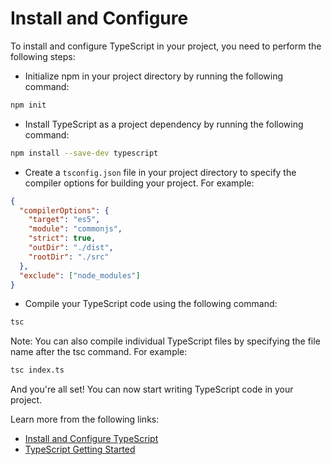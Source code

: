 # Install and Configure

To install and configure TypeScript in your project, you need to perform the following steps:

- Initialize npm in your project directory by running the following command:

```bash
npm init
```

- Install TypeScript as a project dependency by running the following command:

```bash
npm install --save-dev typescript
```

- Create a `tsconfig.json` file in your project directory to specify the compiler options for building your project. For example:

```json
{
  "compilerOptions": {
    "target": "es5",
    "module": "commonjs",
    "strict": true,
    "outDir": "./dist",
    "rootDir": "./src"
  },
  "exclude": ["node_modules"]
}
```

- Compile your TypeScript code using the following command:

```bash
tsc
```

Note: You can also compile individual TypeScript files by specifying the file name after the tsc command. For example:

```bash
tsc index.ts
```

And you're all set! You can now start writing TypeScript code in your project.

Learn more from the following links:

- [Install and Configure TypeScript](https://www.typescriptlang.org/download)
- [TypeScript Getting Started](https://thenewstack.io/typescript-tutorial-a-guide-to-using-the-programming-language/)
